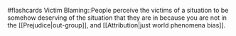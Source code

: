 #flashcards 
Victim Blaming::People perceive the victims of a situation to be somehow deserving of the situation that they are in because you are not in the [[Prejudice|out-group]], and [[Attribution|just world phenomena bias]].